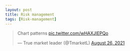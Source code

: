 ```yaml
---
layout: post
title: Risk management
tags: [Risk-management]
---
```


<blockquote class="twitter-tweet"><p lang="en" dir="ltr">Chart patterns <a href="https://t.co/wHAXJlEPQo">pic.twitter.com/wHAXJlEPQo</a></p>&mdash; True market leader (@TmarketL) <a href="https://twitter.com/TmarketL/status/1430893845860945931?ref_src=twsrc%5Etfw">August 26, 2021</a></blockquote> <script async src="https://platform.twitter.com/widgets.js" charset="utf-8"></script>